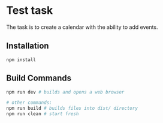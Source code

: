 # Test task

The task is to create a calendar with the ability to add events.

## Installation

```
npm install
```

## Build Commands

```bash
npm run dev # builds and opens a web browser

# other commands:
npm run build # builds files into dist/ directory
npm run clean # start fresh
```
